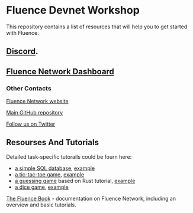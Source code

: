 # Fluence Devnet Workshop

This repository contains a list of resources that will help you to get started with Fluence.

## [Discord](https://discord.gg/AjfbDKQ).

## [Fluence Network Dashboard](http://dash.fluence.network/)

### Other Contacts

[Fluence Network website](http://fluence.network/)

[Main GitHub repository](https://github.com/fluencelabs/fluence)

[Follow us on Twitter](http://twitter.com/fluence_one)

## Resourses And Tutorials
Detailed task-specific tutorails could be fourn here:

- [a simple SQL database](https://github.com/fluencelabs/tutorials/tree/master/llamadb), [example](http://llamadb.fluence.network/)
- [a tic-tac-toe game](https://github.com/fluencelabs/tutorials/tree/master/tic-tac-toe), [example](http://tictactoe.fluence.network/)
- [a guessing game](https://github.com/fluencelabs/tutorials/tree/master/guessing-game) based on Rust tutorial, [example](http://guess.fluence.network/)
- [a dice game](https://github.com/fluencelabs/tutorials/tree/master/dice-game), [example](http://dice.fluence.network/)

[The Fluence Book](https://fluence.network/docs/book/introduction/index.html) - documentation on Fluence Network, including an overview and basic tutorials.